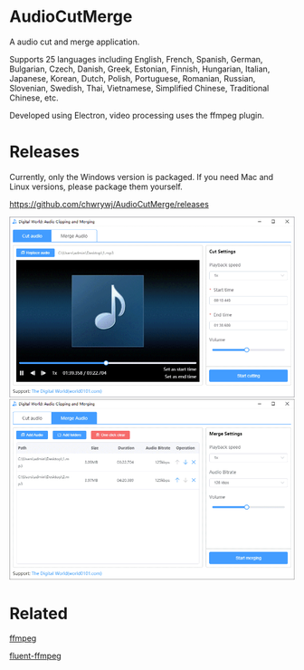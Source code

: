 # AudioCutMerge
A audio cut and merge application.

Supports 25 languages including English, French, Spanish, German, Bulgarian, Czech, Danish, Greek, Estonian, Finnish, Hungarian, Italian, Japanese, Korean, Dutch, Polish, Portuguese, Romanian, Russian, Slovenian, Swedish, Thai, Vietnamese, Simplified Chinese, Traditional Chinese, etc.

Developed using Electron, video processing uses the ffmpeg plugin.

# Releases
Currently, only the Windows version is packaged. If you need Mac and Linux versions, please package them yourself.

https://github.com/chwrywj/AudioCutMerge/releases

![](https://github.com/chwrywj/AudioCutMerge/blob/main/screenshot1.png)
![](https://github.com/chwrywj/AudioCutMerge/blob/main/screenshot2.png)

# Related
[ffmpeg](https://www.ffmpeg.org/)

[fluent-ffmpeg](https://github.com/fluent-ffmpeg/node-fluent-ffmpeg)
